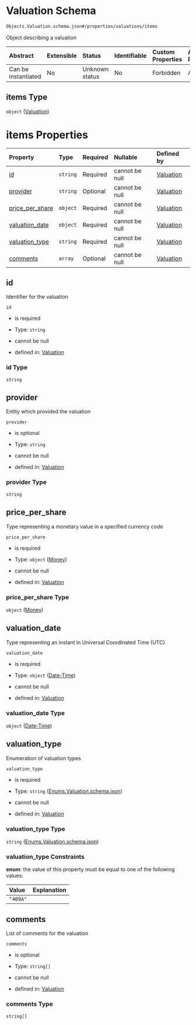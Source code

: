 # Valuation Schema

```txt
Objects.Valuation.schema.json#/properties/valuations/items
```

Object describing a valuation

| Abstract            | Extensible | Status         | Identifiable | Custom Properties | Additional Properties | Access Restrictions | Defined In                                                               |
| :------------------ | :--------- | :------------- | :----------- | :---------------- | :-------------------- | :------------------ | :----------------------------------------------------------------------- |
| Can be instantiated | No         | Unknown status | No           | Forbidden         | Allowed               | none                | [CapTable.schema.json\*](../CapTable.schema.json "open original schema") |

## items Type

`object` ([Valuation](captable-properties-captable---objectsvaluationschemajson-array-valuation.md))

# items Properties

| Property                            | Type     | Required | Nullable       | Defined by                                                                                                               |
| :---------------------------------- | :------- | :------- | :------------- | :----------------------------------------------------------------------------------------------------------------------- |
| [id](#id)                           | `string` | Required | cannot be null | [Valuation](valuation-1-properties-id.md "Objects.Valuation.schema.json#/properties/id")                                 |
| [provider](#provider)               | `string` | Optional | cannot be null | [Valuation](valuation-1-properties-provider.md "Objects.Valuation.schema.json#/properties/provider")                     |
| [price_per_share](#price_per_share) | `object` | Required | cannot be null | [Valuation](valuation-1-properties-money.md "Types.Money.schema.json#/properties/price_per_share")                       |
| [valuation_date](#valuation_date)   | `object` | Required | cannot be null | [Valuation](issuer-properties-date-time.md "Types.DateTime.schema.json#/properties/valuation_date")                      |
| [valuation_type](#valuation_type)   | `string` | Required | cannot be null | [Valuation](valuation-1-properties-enumsvaluationschemajson.md "Enums.Valuation.schema.json#/properties/valuation_type") |
| [comments](#comments)               | `array`  | Optional | cannot be null | [Valuation](valuation-1-properties-comments.md "Objects.Valuation.schema.json#/properties/comments")                     |

## id

Identifier for the valuation

`id`

- is required

- Type: `string`

- cannot be null

- defined in: [Valuation](valuation-1-properties-id.md "Objects.Valuation.schema.json#/properties/id")

### id Type

`string`

## provider

Entity which provided the valuation

`provider`

- is optional

- Type: `string`

- cannot be null

- defined in: [Valuation](valuation-1-properties-provider.md "Objects.Valuation.schema.json#/properties/provider")

### provider Type

`string`

## price_per_share

Type representing a monetary value in a specified currency code

`price_per_share`

- is required

- Type: `object` ([Money](valuation-1-properties-money.md))

- cannot be null

- defined in: [Valuation](valuation-1-properties-money.md "Types.Money.schema.json#/properties/price_per_share")

### price_per_share Type

`object` ([Money](valuation-1-properties-money.md))

## valuation_date

Type representing an instant in Universal Coordinated Time (UTC)

`valuation_date`

- is required

- Type: `object` ([Date-Time](issuer-properties-date-time.md))

- cannot be null

- defined in: [Valuation](issuer-properties-date-time.md "Types.DateTime.schema.json#/properties/valuation_date")

### valuation_date Type

`object` ([Date-Time](issuer-properties-date-time.md))

## valuation_type

Enumeration of valuation types

`valuation_type`

- is required

- Type: `string` ([Enums.Valuation.schema.json](valuation-1-properties-enumsvaluationschemajson.md))

- cannot be null

- defined in: [Valuation](valuation-1-properties-enumsvaluationschemajson.md "Enums.Valuation.schema.json#/properties/valuation_type")

### valuation_type Type

`string` ([Enums.Valuation.schema.json](valuation-1-properties-enumsvaluationschemajson.md))

### valuation_type Constraints

**enum**: the value of this property must be equal to one of the following values:

| Value    | Explanation |
| :------- | :---------- |
| `"409A"` |             |

## comments

List of comments for the valuation

`comments`

- is optional

- Type: `string[]`

- cannot be null

- defined in: [Valuation](valuation-1-properties-comments.md "Objects.Valuation.schema.json#/properties/comments")

### comments Type

`string[]`
